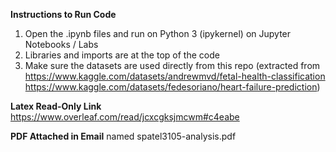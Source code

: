 **Instructions to Run Code**

1. Open the .ipynb files and run on Python 3 (ipykernel) on Jupyter Notebooks / Labs
2. Libraries and imports are at the top of the code
3. Make sure the datasets are used directly from this repo (extracted from https://www.kaggle.com/datasets/andrewmvd/fetal-health-classification https://www.kaggle.com/datasets/fedesoriano/heart-failure-prediction)

**Latex Read-Only Link**
https://www.overleaf.com/read/jcxcgksjmcwm#c4eabe

**PDF Attached in Email** 
named spatel3105-analysis.pdf
